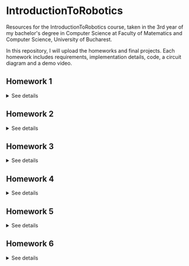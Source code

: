 # IntroductionToRobotics
Resources for the IntroductionToRobotics course, taken in the 3rd year of my bachelor's degree in Computer Science at Faculty of Matematics and Computer Science, University of Bucharest.

In this repository, I will upload the homeworks and final projects. Each homework includes requirements, implementation details, code, a circuit diagram and a demo video.

## Homework 1

<details>
<summary>See details</summary>
<br>

The task for the first homework was setting up the github repository for the course.

</details>

## Homework 2

<details>
<summary>See details</summary>
<br>

### Components
* RGB LED (at least 1)
* Potentiometers (at least 3)
* Resistors and wires as needed

### Technical Task
Use a separate potentiometer for controlling each color of the RGB LED (Red, Green, and Blue). This control must leverage digital electronics. Specifically, you need to read the potentiometer’s value with Arduino and then write a mapped value to the LED pins.
*

### Setup
![Setup](https://github.com/NFJJunior/IntroductionToRobotics/blob/main/Homework/homework2/SetupHM2.jpeg)

### [Code](https://github.com/NFJJunior/IntroductionToRobotics/blob/main/Homework/homework2/homework2.ino)

### [Demo](https://www.youtube.com/shorts/Zw2YsA6ZSdo)

</details>

## Homework 3

<details>
<summary>See details</summary>
<br>

### Components
* LEDs (at least 4: 3 for the floors and 1 for the elevator’s operational state)
* Buttons (at least 3 for floor calls)
* Resistors and wires as needed

### Technical Task
Design a control system that simulates a 3-floor elevator using the Arduino platform.
* LED Indicators: Each of the 3 LEDs should represent one of the 3 floors.
The LED corresponding to the current floor should light up. Additionally,
another LED should represent the elevator’s operational state. It should
blink when the elevator is moving and remain static when stationary.
* Implement 3 buttons that represent the call buttons from the
3 floors. When pressed, the elevator should simulate movement towards
the floor after a short interval (2-3 seconds).
* State Change & Timers: If the elevator is already at the desired floor,
pressing the button for that floor should have no effect. Otherwise, after
a button press, the elevator should ”wait for the doors to close” and then
”move” to the corresponding floor. If the elevator is in movement, it
should either do nothing or it should stack its decision (get to the first
programmed floor, open the doors, wait, close them and then go to the
next desired floor).

### Implementation details
* I tried to emulate a reallife elevator. I used a queue and a vector in order to store the floors order of arrival. Also, if the next floor in the queue is 2 and the button for floor 1 was pressed as well, the elevator will stop at floor 1 first before arriving to floor 2.
* I used the ArduinoQueue Library.

### Setup
![Setup](https://github.com/NFJJunior/IntroductionToRobotics/blob/main/Homework/homework3/SetupHM3.jpeg)
### [Code](https://github.com/NFJJunior/IntroductionToRobotics/blob/main/Homework/homework3/homework3.ino)

### [Demo](https://www.youtube.com/shorts/aPiWmkTi4iA)

</details>

## Homework 4

<details>
<summary>See details</summary>
<br>

### Components
* 1 7-Segments Display
* 1 Joystick
* Resistors and wires as needed

### Technical task
Use the joystick to control the position of the segment and ”draw” on the display.

The initial position should be on the DP. The current
position always blinks (irrespective of the fact that the segment is on or
off). Use the joystick to move from one position to neighbors (see table for
corresponding movement). Short pressing the button toggles the segment
state from ON to OFF or from OFF to ON. Long pressing the button
resets the entire display by turning all the segments OFF and moving the
current position to the decimal point.

### Setup
![Setup](https://github.com/NFJJunior/IntroductionToRobotics/blob/main/Homework/homework4/SetupHM4.jpeg)
### [Code](https://github.com/NFJJunior/IntroductionToRobotics/blob/main/Homework/homework4/homework4.ino)

### [Demo](https://www.youtube.com/watch?v=OCDyvGfrzfE)

</details>

## Homework 5

<details>
<summary>See details</summary>
<br>
  
### Components
* 1 4 Digit 7-Segments Display
* 3 Buttons
* Resistors and wires as needed

### Technical task
Implemented a stopwatch that counts in 10ths of a second and has a lap functionality.

There are 3 buttons: Start/Stop, Save lap/Cycle throught laps, Reset.

### Workflow
1. The display starts in the IDLE mode showing 000.0. When pressing the Start button, the timing will start.
When pressing the Laps button, the display will show the saved laps if there are anyand will enter LAPS mode. When pressing the Reset button
nothing happens.
2. During the time counter, the Start button will stop the count. The Laps button will record the current lap. The Reset button will do nothing.
3. During PAUSE Mode, the Start button will start counting from where it left off.
The Laps button will do norhing. The Reset button will reset the timer to 000.0
4. During Laps Mode, the Start button will do nothing. The Laps button will cycle through every recorded lap. The Reset button will reset the laps
and will return the display to the IDLE mode.

### Setup
![Setup](https://github.com/NFJJunior/IntroductionToRobotics/blob/main/Homework/homework5/SetupHM5.jpeg)
### [Code](https://github.com/NFJJunior/IntroductionToRobotics/blob/main/Homework/homework5/homework5.ino)

### [Demo](https://www.youtube.com/watch?v=EuUrEtstUUg)

</details>

## Homework 6

<details>
<summary>See details</summary>
<br>
  
### Components
* Ultrasonic Sensor (HC-SR04)
* LDR (Light-Dependent Resistor)
* RGB LED
* Resistors and wires as needed

### Technical task
Developed a ”Smart Environment Monitor and Logger” using Arduino. This system utilizes various sensors to gather environmental data, log this data into
EEPROM, and provide both visual feedback via an RGB LED and user interaction through a Serial Menu. The project focuses on integrating sensor readings,
memory management, Serial Communication and the general objective of building a menu.

### Setup
![Setup](https://github.com/NFJJunior/IntroductionToRobotics/blob/main/Homework/homework6/SetupHM6.jpeg)
### [Code](https://github.com/NFJJunior/IntroductionToRobotics/blob/main/Homework/homework6/homework6.ino)

### [Demo](https://www.youtube.com/watch?v=1APCul9bQxs)

</details>

